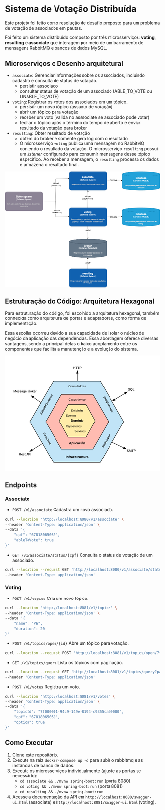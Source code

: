 # Sistema de Votação Distribuída

Este projeto foi feito como resolução de desafio proposto para um problema de votação de associados em pautas. 

Foi feito um sistema distribuído composto por três microsserviços: **voting**, **resulting** e **associate** que interagem por meio de um barramento de mensagens RabbitMQ e bancos de dados MySQL.


## Microserviços e Desenho arquitetural

- `associate`: Gerenciar informações sobre os associados, incluindo cadastro e consulta de status de votação.
    - persistir associado
    - consultar status de votação de um associado (ABLE_TO_VOTE ou UNABLE_TO_VOTE)
- `voting`: Registrar os votos dos associados em um tópico.
    - persistir um novo tópico (assunto de votação)
    - abrir um tópico para votação
    - receber um voto (valida no asssociate se associado pode votar)
    - fechar o tópico após o término do tempo de aberto e enviar resultado da votação para broker
- `resulting`: Obter resultado de votação
    - obtém do broker e somente gera log com o resultado
    - O microsserviço `voting` publica uma mensagem no RabbitMQ contendo o resultado da votação. O microsserviço `resulting` possui um *listener* configurado para consumir mensagens desse tópico específico. Ao receber a mensagem, o `resulting` processa os dados e armazena o resultado final.

![Arquitetura](arquitetura.drawio.png)

## Estruturação do Código: Arquitetura Hexagonal


Para estruturação do código, foi escolhido a arquitetura hexagonal, também conhecida como arquitetura de portas e adaptadores, como forma de implementação. 

Essa escolha ocorreu devido a sua capacidade de isolar o núcleo de negócio da aplicação das dependências. Essa abordagem oferece diversas vantagens, sendo a principal delas o baixo acoplamento entre os componentes que facilita a manutenção e a evolução do sistema.

![Arquitetura Hexagonal](hexagonal.png)

## Endpoints

### Associate

- `POST /v1/associate` Cadastra um novo associado.

```bash
curl --location 'http://localhost:8080/v1/associate' \
--header 'Content-Type: application/json' \
--data '{
    "cpf": "67818065059",
    "ableToVote": true
}'
```

- `GET /v1/associate/status/{cpf}` Consulta o status de votação de um associado.

```bash
curl --location --request GET 'http://localhost:8080/v1/associate/status/67818065059' \
--header 'Content-Type: application/json'
```

### Voting

- `POST /v1/topics` Cria um novo tópico.

```bash
curl --location 'http://localhost:8081/v1/topics' \
--header 'Content-Type: application/json' \
--data '{
    "name": "P6",
    "duration": 20
}'
```

- `POST /v1/topics/open/{id}` Abre um tópico para votação.

```bash
curl --location --request POST 'http://localhost:8081/v1/topics/open/7f000001-94c9-149e-8194-c9355ca30000' \
```

- `GET /v1/topics/query` Lista os tópicos com paginação.

```bash
curl --location --request GET 'http://localhost:8081/v1/topics/query?pageSize=10&pageNumber=0' \
--header 'Content-Type: application/json'
```

- `POST /v1/votes` Registra um voto.

```bash
curl --location 'http://localhost:8081/v1/votes' \
--header 'Content-Type: application/json' \
--data '{
    "topicId": "7f000001-94c9-149e-8194-c9355ca30000",
    "cpf": "67818065059",
    "option": true
}'
```

## Como Executar

1. Clone este repositório.
2. Execute na raiz `docker-compose up -d` para subir o rabbitmq e as instâncias de banco de dados.
2.  Execute os microsserviços individualmente (ajuste as portas se necessário):
    *   `cd associate && ./mvnw spring-boot:run` (porta 8080)
    *   `cd voting && ./mvnw spring-boot:run` (porta 8081)
    *   `cd resulting && ./mvnw spring-boot:run`
3.  Acesse a documentação da API em `http://localhost:8080/swagger-ui.html` (associate) e `http://localhost:8081/swagger-ui.html` (voting).

